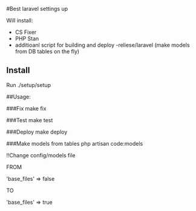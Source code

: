 #Best laravel settings up

Will install:

- CS Fixer
- PHP Stan
- additioanl script for building and deploy
-reliese/laravel (make models from DB tables on the fly)

## Install
Run ./setup/setup

##Usage:

###Fix
make fix

###Test
make test


###Deploy
make deploy


###Make models from tables
php artisan code:models

!!Change config/models file

FROM

'base_files' => false

TO

'base_files' => true